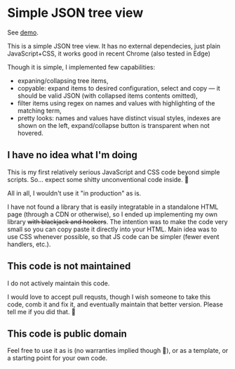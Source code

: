 ﻿# Simple JSON tree view
See [demo](https://toughengineer.github.io/simple-json-tree-view/).

This is a simple JSON tree view.
It has no external dependecies, just plain JavaScript+CSS, it works good in recent Chrome (also tested in Edge)

Though it is simple, I implemented few capabilities:
* expaning/collapsing tree items,
* copyable: expand items to desired configuration, select and copy &mdash; it should be valid JSON (with collapsed items contents omitted),
* filter items using regex on names and values with highlighting of the matching term,
* pretty looks: names and values have distinct visual styles, indexes are shown on the left, expand/collapse button is transparent when not hovered.

## I have no idea what I'm doing
This is my first relatively serious JavaScript and CSS code beyond simple scripts. So... expect some shitty unconventional code inside. 🙂

All in all, I wouldn't use it "in production" as is.

I have not found a library that is easily integratable in a standalone HTML page (through a CDN or otherwise), so I ended up implementing my own library ~~with blackjack and hookers~~. The intention was to make the code very small so you can copy paste it directly into your HTML. Main idea was to use CSS whenever possible, so that JS code can be simpler (fewer event handlers, etc.).

## This code is not maintained
I do not actively maintain this code.

I would love to accept pull requsts, though I wish someone to take this code, comb it and fix it, and eventually maintain that better version. Please tell me if you did that. 🙂

## This code is public domain
Feel free to use it as is (no warranties implied though 🙂), or as a template, or a starting point for your own code.
